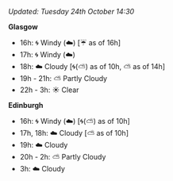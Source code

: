 *Updated: Tuesday 24th October 14:30*

**Glasgow**

* 16h: :cyclone: Windy (:cloud:) [:umbrella: as of 16h]
* 17h: :cyclone: Windy (:cloud:)
* 18h: :cloud: Cloudy [:cyclone:(:partly_sunny:) as of 10h, :partly_sunny: as of 14h]
* 19h - 21h: :partly_sunny: Partly Cloudy
* 22h - 3h: :sunny: Clear

**Edinburgh**

* 16h: :cyclone: Windy (:cloud:) [:cyclone:(:partly_sunny:) as of 10h]
* 17h, 18h: :cloud: Cloudy [:partly_sunny: as of 10h]
* 19h: :cloud: Cloudy
* 20h - 2h: :partly_sunny: Partly Cloudy
* 3h: :cloud: Cloudy
